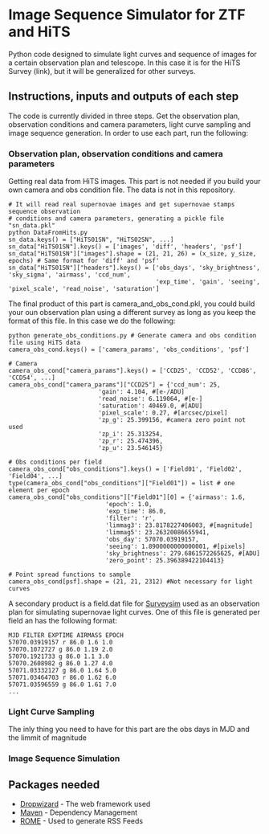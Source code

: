     
# Image Sequence Simulator for ZTF and HiTS

Python code designed to simulate light curves and sequence of images for a certain observation plan and telescope. In this case it is for the HiTS Survey (link), but it will be generalized for other surveys.

## Instructions, inputs and outputs of each step

The code is currently divided in three steps. Get the observation plan, observation conditions and camera parameters, light curve sampling and image sequence generation. In order to use each part, run the following:

### Observation plan, observation conditions and camera parameters

Getting real data from HiTS images. This part is not needed if you build your own camera and obs condition file. The data is not in this repository.

```
# It will read real supernovae images and get supernovae stamps sequence observation 
# conditions and camera parameters, generating a pickle file "sn_data.pkl"
python DataFromHits.py 
sn_data.keys() = ["HiTS01SN", "HiTS02SN", ...]
sn_data["HiTS01SN"].keys() = ['images', 'diff', 'headers', 'psf']
sn_data["HiTS01SN"]["images"].shape = (21, 21, 26) = (x_size, y_size, epochs) # Same format for 'diff' and 'psf'
sn_data["HiTS01SN"]["headers"].keys() = ['obs_days', 'sky_brightness', 'sky_sigma', 'airmass', 'ccd_num', 
                                         'exp_time', 'gain', 'seeing', 'pixel_scale', 'read_noise', 'saturation']
```
The final product of this part is camera_and_obs_cond.pkl, you could build your oun observation plan using a different survey as long as you keep the format of this file. In this case we do the following:

```
python generate_obs_conditions.py # Generate camera and obs condition file using HiTS data
camera_obs_cond.keys() = ['camera_params', 'obs_conditions', 'psf']

# Camera
camera_obs_cond["camera_params"].keys() = ['CCD25', 'CCD52', 'CCD86', 'CCD54', ...]
camera_obs_cond["camera_params"]["CCD25"] = {'ccd_num': 25,
 					     'gain': 4.104, #[e-/ADU]
 					     'read_noise': 6.119064, #[e-]
 					     'saturation': 40469.0, #[ADU]
					     'pixel_scale': 0.27, #[arcsec/pixel]
 					     'zp_g': 25.399156, #camera zero point not used
 					     'zp_i': 25.313254,
 					     'zp_r': 25.474396,
 					     'zp_u': 23.546145}

# Obs conditions per field
camera_obs_cond["obs_conditions"].keys() = ['Field01', 'Field02', 'Field04', ...]
type(camera_obs_cond["obs_conditions"]["Field01"]) = list # one element per epoch
camera_obs_cond["obs_conditions"]["Field01"][0] = {'airmass': 1.6,
  						   'epoch': 1.0,
  						   'exp_time': 86.0,
  						   'filter': 'r',
  						   'limmag3': 23.8178227406003, #[magnitude]
  						   'limmag5': 23.26320086655941, 
  						   'obs_day': 57070.03919157, 
  						   'seeing': 1.8900000000000001, #[pixels]
  						   'sky_brightness': 279.6861572265625, #[ADU]
  						   'zero_point': 25.396389422104413}

# Point spread functions to sample
camera_obs_cond[psf].shape = (21, 21, 2312) #Not necessary for light curves

```

A secondary product is a field.dat file for [Surveysim](https://github.com/fforster/surveysim) used as an observation plan for simulating supernovae light curves. One of this file is generated per field an has the following format:

```
MJD FILTER EXPTIME AIRMASS EPOCH
57070.03919157 r 86.0 1.6 1.0
57070.1072727 g 86.0 1.19 2.0
57070.1921733 g 86.0 1.1 3.0
57070.2608982 g 86.0 1.27 4.0
57071.03332127 g 86.0 1.64 5.0
57071.03464703 r 86.0 1.62 6.0
57071.03596559 g 86.0 1.61 7.0
...
```

### Light Curve Sampling

The inly thing you need to have for this part are the obs days in MJD and the limmit of magnitude 

### Image Sequence Simulation




## Packages needed

* [Dropwizard](http://www.dropwizard.io/1.0.2/docs/) - The web framework used
* [Maven](https://maven.apache.org/) - Dependency Management
* [ROME](https://rometools.github.io/rome/) - Used to generate RSS Feeds

   
